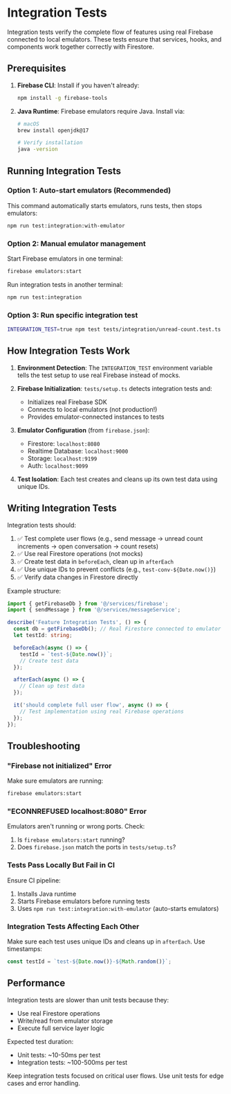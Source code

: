 # Integration Tests

Integration tests verify the complete flow of features using real Firebase connected to local emulators. These tests ensure that services, hooks, and components work together correctly with Firestore.

## Prerequisites

1. **Firebase CLI**: Install if you haven't already:
   ```bash
   npm install -g firebase-tools
   ```

2. **Java Runtime**: Firebase emulators require Java. Install via:
   ```bash
   # macOS
   brew install openjdk@17

   # Verify installation
   java -version
   ```

## Running Integration Tests

### Option 1: Auto-start emulators (Recommended)

This command automatically starts emulators, runs tests, then stops emulators:

```bash
npm run test:integration:with-emulator
```

### Option 2: Manual emulator management

Start Firebase emulators in one terminal:
```bash
firebase emulators:start
```

Run integration tests in another terminal:
```bash
npm run test:integration
```

### Option 3: Run specific integration test

```bash
INTEGRATION_TEST=true npm test tests/integration/unread-count.test.ts
```

## How Integration Tests Work

1. **Environment Detection**: The `INTEGRATION_TEST` environment variable tells the test setup to use real Firebase instead of mocks.

2. **Firebase Initialization**: `tests/setup.ts` detects integration tests and:
   - Initializes real Firebase SDK
   - Connects to local emulators (not production!)
   - Provides emulator-connected instances to tests

3. **Emulator Configuration** (from `firebase.json`):
   - Firestore: `localhost:8080`
   - Realtime Database: `localhost:9000`
   - Storage: `localhost:9199`
   - Auth: `localhost:9099`

4. **Test Isolation**: Each test creates and cleans up its own test data using unique IDs.

## Writing Integration Tests

Integration tests should:

1. ✅ Test complete user flows (e.g., send message → unread count increments → open conversation → count resets)
2. ✅ Use real Firestore operations (not mocks)
3. ✅ Create test data in `beforeEach`, clean up in `afterEach`
4. ✅ Use unique IDs to prevent conflicts (e.g., `test-conv-${Date.now()}`)
5. ✅ Verify data changes in Firestore directly

Example structure:

```typescript
import { getFirebaseDb } from '@/services/firebase';
import { sendMessage } from '@/services/messageService';

describe('Feature Integration Tests', () => {
  const db = getFirebaseDb(); // Real Firestore connected to emulator
  let testId: string;

  beforeEach(async () => {
    testId = `test-${Date.now()}`;
    // Create test data
  });

  afterEach(async () => {
    // Clean up test data
  });

  it('should complete full user flow', async () => {
    // Test implementation using real Firebase operations
  });
});
```

## Troubleshooting

### "Firebase not initialized" Error

Make sure emulators are running:
```bash
firebase emulators:start
```

### "ECONNREFUSED localhost:8080" Error

Emulators aren't running or wrong ports. Check:
1. Is `firebase emulators:start` running?
2. Does `firebase.json` match the ports in `tests/setup.ts`?

### Tests Pass Locally But Fail in CI

Ensure CI pipeline:
1. Installs Java runtime
2. Starts Firebase emulators before running tests
3. Uses `npm run test:integration:with-emulator` (auto-starts emulators)

### Integration Tests Affecting Each Other

Make sure each test uses unique IDs and cleans up in `afterEach`. Use timestamps:
```typescript
const testId = `test-${Date.now()}-${Math.random()}`;
```

## Performance

Integration tests are slower than unit tests because they:
- Use real Firestore operations
- Write/read from emulator storage
- Execute full service layer logic

Expected test duration:
- Unit tests: ~10-50ms per test
- Integration tests: ~100-500ms per test

Keep integration tests focused on critical user flows. Use unit tests for edge cases and error handling.
